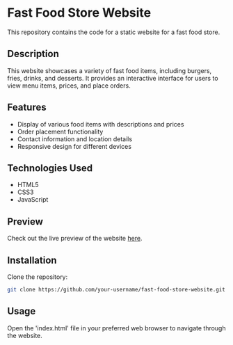 # Fast Food Store Website

This repository contains the code for a static website for a fast food store.

## Description

This website showcases a variety of fast food items, including burgers, fries, drinks, and desserts. It provides an interactive interface for users to view menu items, prices, and place orders.

## Features

- Display of various food items with descriptions and prices
- Order placement functionality
- Contact information and location details
- Responsive design for different devices

## Technologies Used

- HTML5
- CSS3
- JavaScript

## Preview

Check out the live preview of the website [here](https://fastfood-store.netlify.app).

## Installation

Clone the repository:

```bash
git clone https://github.com/your-username/fast-food-store-website.git
```
## Usage
Open the 'index.html' file in your preferred web browser to navigate through the website.